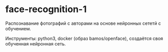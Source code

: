 face-recognition-1
=======================

Распознавание фотографий с авторами на основе нейронных сететй с обучением.

Инструменты:
python3, docker (образ bamos/openface), 
создаётся своя обученная нейронная сеть.
